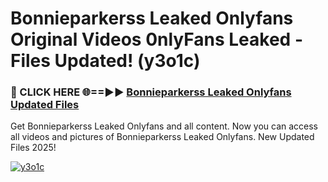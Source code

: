 # Bonnieparkerss Leaked Onlyfans Original Videos 0nlyFans Leaked - Files Updated! (y3o1c)

<h3>🔴 CLICK HERE 🌐==►► <a href="https://tinyurl.com/2jnfzry5" rel="nofollow">Bonnieparkerss Leaked Onlyfans Updated Files</a></h3>

Get Bonnieparkerss Leaked Onlyfans and all content. Now you can access all videos and pictures of Bonnieparkerss Leaked Onlyfans. New Updated Files 2025!

[![y3o1c](https://i.imgur.com/GyGTBgg.gif)](https://tinyurl.com/2jnfzry5)
